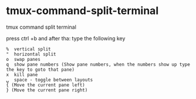 # tmux-command-split-terminal
tmux command split terminal

press ctrl +b and after tha: type the following key

```
%  vertical split
"  horizontal split
o  swap panes
q  show pane numbers (Show pane numbers, when the numbers show up type the key to goto that pane)
x  kill pane
⍽  space - toggle between layouts
{ (Move the current pane left)
} (Move the current pane right)
```
